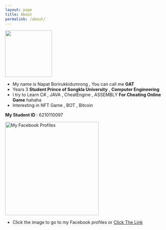 ```yaml
---
layout: page
title: About
permalink: /about/
---
```


<img src="https://upload.wikimedia.org/wikipedia/th/thumb/e/e5/Prince_of_Songkla_University_logo.svg/1200px-Prince_of_Songkla_University_logo.svg.png" width="150">

- My name is Napat Borirukkidumrong , You can call me **GAT**
- Years 3 **Student Prince of Songkla University** , **Computer Engineering**
- I try to Learn C# , JAVA , CheatEngine , ASSEMBLY **For Cheating Online Game** hahaha
- Interesting in NFT Game , BOT , Bitcoin

**My Student ID** : 6210110097

<a href="https://www.facebook.com/gatgo03407/"><img src="https://scontent.fhdy4-1.fna.fbcdn.net/v/t1.6435-9/75543687_3571490866256050_853579605678751744_n.jpg?_nc_cat=100&ccb=1-5&_nc_sid=09cbfe&_nc_ohc=SkgU8lBfxtoAX-B605R&tn=1kNOdBsR_beBIwxg&_nc_ht=scontent.fhdy4-1.fna&oh=00_AT9IIGHCQg85_XEQQ6KjkX8lDncc4rNQlNwGe6-UBSUjhw&oe=61EF461A" alt="My Facebook Profiles" style="width:300px;height:300px;"></a> 

- Click the image to go to my Facebook profiles or 
[Click The Link](https://www.facebook.com/gatgo03407/)

